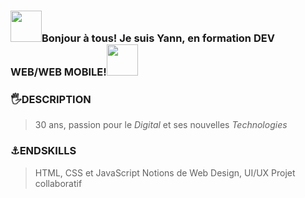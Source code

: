 ### <img src="https://github.com/cybtetuanui92/cybtetuanui92/assets/151553182/1118a242-5f00-4bbc-bbde-539d975fb3c6" style="width:50px">Bonjour à tous! Je suis Yann, en formation DEV WEB/WEB MOBILE!<img src="https://github.com/cybtetuanui92/cybtetuanui92/assets/151553182/1118a242-5f00-4bbc-bbde-539d975fb3c6" style="width:50px">

### 🖐DESCRIPTION

> 30 ans, passion pour le *Digital* et ses nouvelles *Technologies*

### ⚓ENDSKILLS

> HTML, CSS et JavaScript
> Notions de Web Design, UI/UX
> Projet collaboratif 


<!--
**cybtetuanui92/cybtetuanui92** is a ✨ _special_ ✨ repository because its `README.md` (this file) appears on your GitHub profile.

Here are some ideas to get you started:

- 🔭 I’m currently working on ...
- 🌱 I’m currently learning ...
- 👯 I’m looking to collaborate on ...
- 🤔 I’m looking for help with ...
- 💬 Ask me about ...
- 📫 How to reach me: ...
- 😄 Pronouns: ...
- ⚡ Fun fact: ...
-->
